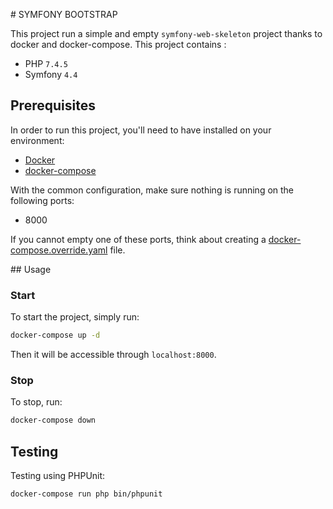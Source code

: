 # SYMFONY BOOTSTRAP

This project run a simple and empty  `symfony-web-skeleton` project thanks to docker and docker-compose.
This project contains :

- PHP `7.4.5`
- Symfony `4.4`

## Prerequisites

In order to run this project, you'll need to have installed on your environment:

- [Docker](https://docs.docker.com/)
- [docker-compose](https://docs.docker.com/compose/)

With the common configuration, make sure nothing is running on the following ports:

- 8000

If you cannot empty one of these ports, think about creating a [docker-compose.override.yaml](https://docs.docker.com/compose/extends/) file.

## Usage

### Start

To start the project, simply run: 

```bash
docker-compose up -d
```

Then it will be accessible through `localhost:8000`.

### Stop

To stop, run:

```bash
docker-compose down
```

## Testing

Testing using PHPUnit:

```bash
docker-compose run php bin/phpunit
```